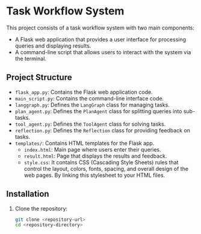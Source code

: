 # Task Workflow System

This project consists of a task workflow system with two main components:
- A Flask web application that provides a user interface for processing queries and displaying results.
- A command-line script that allows users to interact with the system via the terminal.

## Project Structure

- `flask_app.py`: Contains the Flask web application code.
- `main_script.py`: Contains the command-line interface code.
- `langgraph.py`: Defines the `LangGraph` class for managing tasks.
- `plan_agent.py`: Defines the `PlanAgent` class for splitting queries into sub-tasks.
- `tool_agent.py`: Defines the `ToolAgent` class for solving tasks.
- `reflection.py`: Defines the `Reflection` class for providing feedback on tasks.
- `templates/`: Contains HTML templates for the Flask app.
  - `index.html`: Main page where users enter their queries.
  - `result.html`: Page that displays the results and feedback.
  - `style.css`: It contains CSS (Cascading Style Sheets) rules that control the layout, colors, fonts, spacing, and overall design of the web pages. By linking this stylesheet to your HTML files.

## Installation

1. Clone the repository:
   ```bash
   git clone <repository-url>
   cd <repository-directory>

